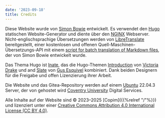 ```yaml
---
date: '2023-09-18'
title: Credits
---
```


Diese Website wurde von [Simon Bowie](https://simonxix.com) entwickelt. Es verwendet den [Hugo](https://gohugo.io/) statischen Website-Generator und diente über den [NGINX](https://www.nginx.com/) Webserver. Nicht-englischsprachige Übersetzungen werden von [LibreTranslate](https://libretranslate.com/) bereitgestellt, einer kostenlosen und offenen Quell-Maschinen-Übersetzungs-API mit einem [script for batch translation of Markdown files](https://github.com/SimonXIX/Markdown_translation), der von Simon Bowie entwickelt wurde.

Das Thema Hugo ist [Inate](https://github.com/COPIM/inate-hugo), das die Hugo-Themen [Introduction](https://github.com/victoriadrake/hugo-theme-introduction) von [Victoria Drake](https://victoria.dev) und and [Slate](https://github.com/gesquive/slate) von [Gus Esquivel](https://github.com/gesquive) kombiniert. Dank beiden Designern für die Freigabe und offen Lizenzierung ihrer Arbeit.

Die Website und das Gitea-Repository werden auf einem [Ubuntu](https://ubuntu.com/) 22.04.3 Server, der von gehostet wird [Coventry University](https://www.coventry.ac.uk/) Digital Services.

Alle Inhalte auf der Website sind © 2023–2025 [Copim]({{%relref "/"%}}) und lizenziert unter einer [Creative Commons Attribution 4.0 International License (CC BY 4.0)](https://creativecommons.org/licenses/by/4.0/).